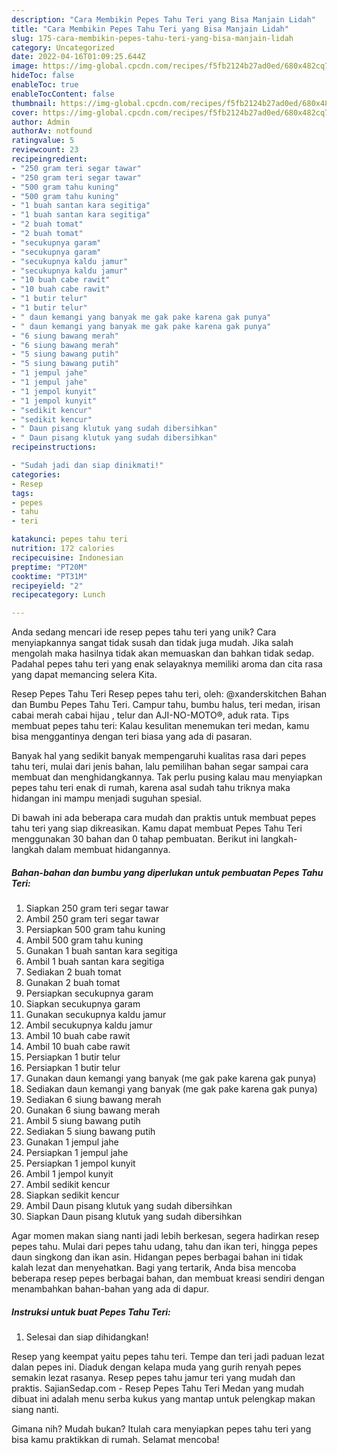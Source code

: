 ```yaml
---
description: "Cara Membikin Pepes Tahu Teri yang Bisa Manjain Lidah"
title: "Cara Membikin Pepes Tahu Teri yang Bisa Manjain Lidah"
slug: 175-cara-membikin-pepes-tahu-teri-yang-bisa-manjain-lidah
category: Uncategorized
date: 2022-04-16T01:09:25.644Z
image: https://img-global.cpcdn.com/recipes/f5fb2124b27ad0ed/680x482cq70/pepes-tahu-teri-foto-resep-utama.jpg
hideToc: false
enableToc: true
enableTocContent: false
thumbnail: https://img-global.cpcdn.com/recipes/f5fb2124b27ad0ed/680x482cq70/pepes-tahu-teri-foto-resep-utama.jpg
cover: https://img-global.cpcdn.com/recipes/f5fb2124b27ad0ed/680x482cq70/pepes-tahu-teri-foto-resep-utama.jpg
author: Admin
authorAv: notfound
ratingvalue: 5
reviewcount: 23
recipeingredient:
- "250 gram teri segar tawar"
- "250 gram teri segar tawar"
- "500 gram tahu kuning"
- "500 gram tahu kuning"
- "1 buah santan kara segitiga"
- "1 buah santan kara segitiga"
- "2 buah tomat"
- "2 buah tomat"
- "secukupnya garam"
- "secukupnya garam"
- "secukupnya kaldu jamur"
- "secukupnya kaldu jamur"
- "10 buah cabe rawit"
- "10 buah cabe rawit"
- "1 butir telur"
- "1 butir telur"
- " daun kemangi yang banyak me gak pake karena gak punya"
- " daun kemangi yang banyak me gak pake karena gak punya"
- "6 siung bawang merah"
- "6 siung bawang merah"
- "5 siung bawang putih"
- "5 siung bawang putih"
- "1 jempul jahe"
- "1 jempul jahe"
- "1 jempol kunyit"
- "1 jempol kunyit"
- "sedikit kencur"
- "sedikit kencur"
- " Daun pisang klutuk yang sudah dibersihkan"
- " Daun pisang klutuk yang sudah dibersihkan"
recipeinstructions:

- "Sudah jadi dan siap dinikmati!"
categories:
- Resep
tags:
- pepes
- tahu
- teri

katakunci: pepes tahu teri 
nutrition: 172 calories
recipecuisine: Indonesian
preptime: "PT20M"
cooktime: "PT31M"
recipeyield: "2"
recipecategory: Lunch

---
```





Anda sedang mencari ide resep pepes tahu teri yang unik? Cara menyiapkannya sangat tidak susah dan tidak juga mudah. Jika salah mengolah maka hasilnya tidak akan memuaskan dan bahkan tidak sedap. Padahal pepes tahu teri yang enak selayaknya memiliki aroma dan cita rasa yang dapat memancing selera Kita.





Resep Pepes Tahu Teri Resep pepes tahu teri, oleh: @xanderskitchen Bahan dan Bumbu Pepes Tahu Teri. Campur tahu, bumbu halus, teri medan, irisan cabai merah cabai hijau , telur dan AJI-NO-MOTO®, aduk rata. Tips membuat pepes tahu teri: Kalau kesulitan menemukan teri medan, kamu bisa menggantinya dengan teri biasa yang ada di pasaran.

Banyak hal yang sedikit banyak mempengaruhi kualitas rasa dari pepes tahu teri, mulai dari jenis bahan, lalu pemilihan bahan segar sampai cara membuat dan menghidangkannya. Tak perlu pusing kalau mau menyiapkan pepes tahu teri enak di rumah, karena asal sudah tahu triknya maka hidangan ini mampu menjadi suguhan spesial.






Di bawah ini ada beberapa cara mudah dan praktis untuk membuat pepes tahu teri yang siap dikreasikan. Kamu dapat membuat Pepes Tahu Teri menggunakan 30 bahan dan 0 tahap pembuatan. Berikut ini langkah-langkah dalam membuat hidangannya.

<!--inarticleads1-->

##### Bahan-bahan dan bumbu yang diperlukan untuk pembuatan Pepes Tahu Teri:

1. Siapkan 250 gram teri segar tawar
1. Ambil 250 gram teri segar tawar
1. Persiapkan 500 gram tahu kuning
1. Ambil 500 gram tahu kuning
1. Gunakan 1 buah santan kara segitiga
1. Ambil 1 buah santan kara segitiga
1. Sediakan 2 buah tomat
1. Gunakan 2 buah tomat
1. Persiapkan secukupnya garam
1. Siapkan secukupnya garam
1. Gunakan secukupnya kaldu jamur
1. Ambil secukupnya kaldu jamur
1. Ambil 10 buah cabe rawit
1. Ambil 10 buah cabe rawit
1. Persiapkan 1 butir telur
1. Persiapkan 1 butir telur
1. Gunakan  daun kemangi yang banyak (me gak pake karena gak punya)
1. Sediakan  daun kemangi yang banyak (me gak pake karena gak punya)
1. Sediakan 6 siung bawang merah
1. Gunakan 6 siung bawang merah
1. Ambil 5 siung bawang putih
1. Sediakan 5 siung bawang putih
1. Gunakan 1 jempul jahe
1. Persiapkan 1 jempul jahe
1. Persiapkan 1 jempol kunyit
1. Ambil 1 jempol kunyit
1. Ambil sedikit kencur
1. Siapkan sedikit kencur
1. Ambil  Daun pisang klutuk yang sudah dibersihkan
1. Siapkan  Daun pisang klutuk yang sudah dibersihkan


Agar momen makan siang nanti jadi lebih berkesan, segera hadirkan resep pepes tahu. Mulai dari pepes tahu udang, tahu dan ikan teri, hingga pepes daun singkong dan ikan asin. Hidangan pepes berbagai bahan ini tidak kalah lezat dan menyehatkan. Bagi yang tertarik, Anda bisa mencoba beberapa resep pepes berbagai bahan, dan membuat kreasi sendiri dengan menambahkan bahan-bahan yang ada di dapur. 

<!--inarticleads2-->

##### Instruksi untuk buat Pepes Tahu Teri:


1. Selesai dan siap dihidangkan!

Resep yang keempat yaitu pepes tahu teri. Tempe dan teri jadi paduan lezat dalan pepes ini. Diaduk dengan kelapa muda yang gurih renyah pepes semakin lezat rasanya. Resep pepes tahu jamur teri yang mudah dan praktis. SajianSedap.com - Resep Pepes Tahu Teri Medan yang mudah dibuat ini adalah menu serba kukus yang mantap untuk pelengkap makan siang nanti. 

Gimana nih? Mudah bukan? Itulah cara menyiapkan pepes tahu teri yang bisa kamu praktikkan di rumah. Selamat mencoba!
